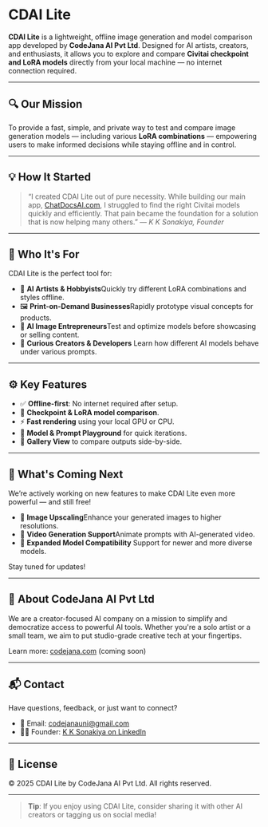 # CDAI Lite

**CDAI Lite** is a lightweight, offline image generation and model comparison app developed by **CodeJana AI Pvt Ltd**. Designed for AI artists, creators, and enthusiasts, it allows you to explore and compare **Civitai checkpoint and LoRA models** directly from your local machine — no internet connection required.

---

## 🔍 Our Mission

To provide a fast, simple, and private way to test and compare image generation models — including various **LoRA combinations** — empowering users to make informed decisions while staying offline and in control.

---

## 💡 How It Started

> “I created CDAI Lite out of pure necessity. While building our main app, [ChatDocsAI.com](https://chatdocsai.com), I struggled to find the right Civitai models quickly and efficiently. That pain became the foundation for a solution that is now helping many others.”
> — *K K Sonakiya, Founder*

---

## 🎯 Who It's For

CDAI Lite is the perfect tool for:

- 🎨 **AI Artists & Hobbyists**Quickly try different LoRA combinations and styles offline.
- 🖼️ **Print-on-Demand Businesses**Rapidly prototype visual concepts for products.
- 💼 **AI Image Entrepreneurs**Test and optimize models before showcasing or selling content.
- 🤖 **Curious Creators & Developers**
  Learn how different AI models behave under various prompts.

---

## ⚙️ Key Features

- ✅ **Offline-first**: No internet required after setup.
- 🔄 **Checkpoint & LoRA model comparison**.
- ⚡ **Fast rendering** using your local GPU or CPU.
- 📁 **Model & Prompt Playground** for quick iterations.
- 🧩 **Gallery View** to compare outputs side-by-side.

---

## 🚀 What's Coming Next

We’re actively working on new features to make CDAI Lite even more powerful — and still free!

- 🔼 **Image Upscaling**Enhance your generated images to higher resolutions.
- 🎥 **Video Generation Support**Animate prompts with AI-generated video.
- 🧠 **Expanded Model Compatibility**
  Support for newer and more diverse models.

Stay tuned for updates!

---

## 🏢 About CodeJana AI Pvt Ltd

We are a creator-focused AI company on a mission to simplify and democratize access to powerful AI tools. Whether you're a solo artist or a small team, we aim to put studio-grade creative tech at your fingertips.

Learn more: [codejana.com](https://codejana.com) (coming soon)

---

## 📬 Contact

Have questions, feedback, or just want to connect?

- 📧 Email: [codejanauni@gmail.com](mailto:codejanauni@gmail.com)
- 👨‍💼 Founder: [K K Sonakiya on LinkedIn](https://www.linkedin.com/in/kksonakiya/)

---

## 📄 License

© 2025 CDAI Lite by CodeJana AI Pvt Ltd. All rights reserved.

---

> **Tip**: If you enjoy using CDAI Lite, consider sharing it with other AI creators or tagging us on social media!
>
